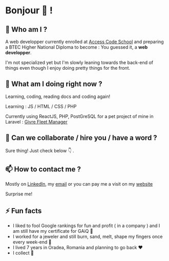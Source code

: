 # Bonjour 👋 !

## 🔭 Who am I ?

A web developper currently enrolled at [Access Code School](www.accesscodeschool.fr) and preparing a BTEC Higher National Diploma to become : You guessed it, a **web developper**. 

I'm not specialized yet but I'm slowly leaning towards the back-end of things even though I enjoy doing pretty things for the front.


## 🌱 What am I doing right now ?

Learning, coding, reading docs and coding again!

Learning : JS / HTML / CSS / PHP

Currently using ReactJS, PHP, PostGreSQL for a pet project of mine in Laravel : [Givre Fleet Manager](https://www.guillaumeblondel.dev)

## 👯 Can we collaborate / hire you /  have a word ? 

Sure thing! Just check below :point_down:
.
## 📫 How to contact me ?

Mostly on [LinkedIn](https://www.linkedin.com/in/guillaumeblondel/), my [email](mailto:gllmblndl@gmail.com) or you can pay me a visit on my [website](https://blondelguillau.me)

Surprise me!

## ⚡ Fun facts

* I liked to fool Google rankings for fun and profit ( in a company ) and I am still have my certificate for GAiQ :scroll:
* I worked for a jeweler and still burn, sand, melt, shape my fingers once every week-end :gem:
* I lived 7 years in Oradea, Romania and planning to go back :heart:
* I collect :athletic_shoe:
